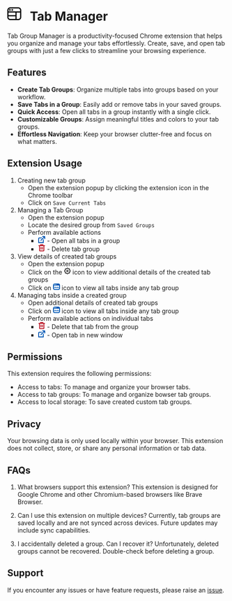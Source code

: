 # ![](icons/icon32.png) &nbsp; Tab Manager

Tab Group Manager is a productivity-focused Chrome extension that helps you organize and manage your tabs effortlessly. Create, save, and open tab groups with just a few clicks to streamline your browsing experience.

## Features
- **Create Tab Groups**: Organize multiple tabs into groups based on your workflow.
- **Save Tabs in a Group**: Easily add or remove tabs in your saved groups.
- **Quick Access**: Open all tabs in a group instantly with a single click.
- **Customizable Groups**: Assign meaningful titles and colors to your tab groups.
- **Effortless Navigation**: Keep your browser clutter-free and focus on what matters.

## Extension Usage
1. Creating new tab group
	- Open the extension popup by clicking the extension icon in the Chrome toolbar
	- Click on `Save Current Tabs`
2. Managing a Tab Group
	- Open the extension popup
	- Locate the desired group from `Saved Groups`
	- Perform available actions
		- ![](icons/open-blue.png) - Open all tabs in a group
		- ![](icons/delete-red.png) - Delete tab group
3. View details of created tab groups
	- Open the extension popup
	- Click on the ![](icons/settings.png) icon to view additional details of the created tab groups
	- Click on ![](icons/tabs-blue.png) icon to view all tabs inside any tab group
4. Managing tabs inside a created group
	- Open additional details of created tab groups
	- Click on ![](icons/tabs-blue.png) icon to view all tabs inside any tab group
	- Perform available actions on individual tabs
		- ![](icons/delete-red.png) - Delete that tab from the group
		- ![](icons/open-blue.png) - Open tab in new window

## Permissions
This extension requires the following permissions:
- Access to tabs: To manage and organize your browser tabs.
- Access to tab groups: To manage and organize bowser tab groups.
- Access to local storage: To save created custom tab groups.

## Privacy
Your browsing data is only used locally within your browser. This extension does not collect, store, or share any personal information or tab data.

## FAQs
1. What browsers support this extension?
This extension is designed for Google Chrome and other Chromium-based browsers like Brave Browser.

2. Can I use this extension on multiple devices?
Currently, tab groups are saved locally and are not synced across devices. Future updates may include sync capabilities.

3. I accidentally deleted a group. Can I recover it?
Unfortunately, deleted groups cannot be recovered. Double-check before deleting a group.

## Support
If you encounter any issues or have feature requests, please raise an [issue](https://github.com/Manish-98/TabManager/issues/new/choose).